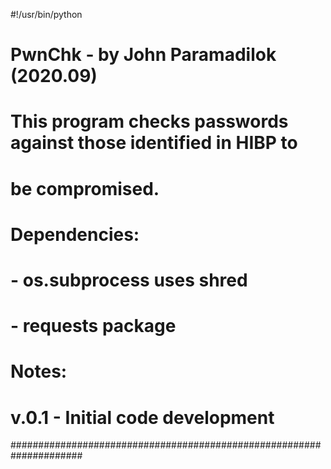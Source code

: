 #!/usr/bin/python
# PwnChk - by John Paramadilok (2020.09)
# This program checks passwords against those identified in HIBP to
# be compromised.
#
# Dependencies:
#   - os.subprocess uses shred
#   - requests package
#
# Notes:
#   v.0.1 - Initial code development
#####################################################################
